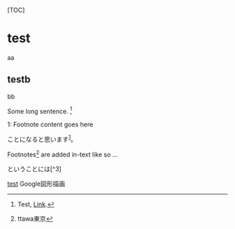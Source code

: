 [TOC]



# test

aa

## testb

bb



Some long sentence. [^footnote]

[^footnote]: Test, [Link](https://google.com).





<a name="myfootnote1">1</a>: Footnote content goes here



ことになると思います<sup>[1](#myfootnote1)</sup>。



Footnotes[^1] are added in-text like so ...



[^1]: ttawa東京



ということには[^3]

[^4]: aaa

[test](https://docs.google.com/drawings/d/e/2PACX-1vRjsS7DITyK_XCt2j7n-2F7pOR6zJkK5Dqb-OYIGh1Kmxjvkj5sAteQ8UjY7caTipkYm-Sh6CLWEnNd/pub?w=960&h=720)
Google図形描画

